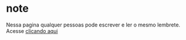 # note
Nessa pagina qualquer pessoas pode escrever e ler o mesmo lembrete.
Acesse [clicando aqui](https://breno30.github.io/note/)
